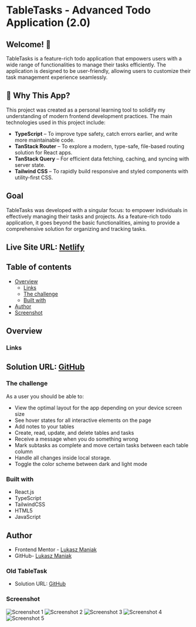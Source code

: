 # TableTasks - Advanced Todo Application (2.0)

## Welcome! 👋

TableTasks is a feature-rich todo application that empowers users with a wide range of functionalities to manage their tasks efficiently. The application is designed to be user-friendly, allowing users to customize their task management experience seamlessly.

## 🧠 Why This App?

This project was created as a personal learning tool to solidify my understanding of modern frontend development practices. The main technologies used in this project include:

- **TypeScript** – To improve type safety, catch errors earlier, and write more maintainable code.
- **TanStack Router** – To explore a modern, type-safe, file-based routing solution for React apps.
- **TanStack Query** – For efficient data fetching, caching, and syncing with server state.
- **Tailwind CSS** – To rapidly build responsive and styled components with utility-first CSS.

## Goal

TableTasks was developed with a singular focus: to empower individuals in effectively managing their tasks and projects. As a feature-rich todo application, it goes beyond the basic functionalities, aiming to provide a comprehensive solution for organizing and tracking tasks.

## Live Site URL: [Netlify](https://tabletaskv2.netlify.app/)

## Table of contents

- [Overview](#overview)
  - [Links](#links)
  - [The challenge](#the-challenge)
  - [Built with](#built-with)
- [Author](#author)
- [Screenshot](#screenshot)

## Overview

### Links

## Solution URL: [GitHub]("https://github.com/LukaszManiak/tableTasks2.0")

### The challenge

As a user you should be able to:

- View the optimal layout for the app depending on your device screen size
- See hover states for all interactive elements on the page
- Add notes to your tables
- Create, read, update, and delete tables and tasks
- Receive a message when you do something wrong
- Mark subtasks as complete and move certain tasks between each table column
- Handle all changes inside local storage.
- Toggle the color scheme between dark and light mode

### Built with

- React.js
- TypeScript
- TailwindCSS
- HTML5
- JavaScript

## Author

- Frontend Mentor - [Lukasz Maniak](https://www.frontendmentor.io/profile/Mejniak)
- GitHub- [Lukasz Maniak](https://github.com/LukaszManiak)

### Old TableTask

- Solution URL: [GitHub](https://github.com/LukaszManiak/TableTasks)

### Screenshot

![Screenshot 1](/screenshots/screen1.jpeg?raw=true "Screenshot 1")
![Screenshot 2](/screenshots/screen2.jpeg?raw=true "Screenshot 2")
![Screenshot 3](/screenshots/screen3.jpeg?raw=true "Screenshot 3")
![Screenshot 4](/screenshots/screen4.jpeg?raw=true "Screenshot 4")
![Screenshot 5](/screenshots/screen5.jpeg?raw=true "Screenshot 5")
